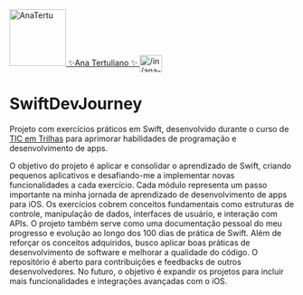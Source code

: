 <a href="https://anatertu.github.io/" target="_blank">

  <img src="https://avatars.githubusercontent.com/u/66326789?v=4" alt="AnaTertu" height="100" width="100" style="max-width:100%;"/>

</a>
<a href="https://www.linkedin.com/in/ana-tertu/" target="_blank">
 ✨Ana Tertuliano ✨
  <img align="center" alt="/in/ana-tertu" height="30" width="40" src="https://cdn.jsdelivr.net/gh/devicons/devicon/icons/linkedin/linkedin-original.svg" style="max-width:100%;" target="_blank"/>
   

</a>


# SwiftDevJourney

Projeto com exercícios práticos em Swift, desenvolvido durante o curso de [TIC em Trilhas](https://ticemtrilhas.instructure.com/courses/348) para aprimorar habilidades de programação e desenvolvimento de apps.

  O objetivo do projeto é aplicar e consolidar o aprendizado de Swift, criando pequenos aplicativos e desafiando-me a implementar novas funcionalidades a cada exercício. Cada módulo representa um passo importante na minha jornada de aprendizado de desenvolvimento de apps para iOS. Os exercícios cobrem conceitos fundamentais como estruturas de controle, manipulação de dados, interfaces de usuário, e interação com APIs. O projeto também serve como uma documentação pessoal do meu progresso e evolução ao longo dos 100 dias de prática de Swift. Além de reforçar os conceitos adquiridos, busco aplicar boas práticas de desenvolvimento de software e melhorar a qualidade do código. O repositório é aberto para contribuições e feedbacks de outros desenvolvedores. No futuro, o objetivo é expandir os projetos para incluir mais funcionalidades e integrações avançadas com o iOS.

